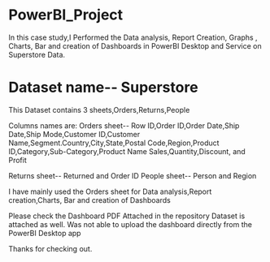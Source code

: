 # PowerBI_Project

In this case study,I Performed the Data analysis, Report Creation, Graphs , Charts, Bar and creation of Dashboards in PowerBI Desktop and Service on Superstore Data.

# Dataset name-- Superstore

This Dataset contains 3 sheets,Orders,Returns,People

Columns names are:
Orders sheet--
Row ID,Order ID,Order Date,Ship Date,Ship Mode,Customer ID,Customer Name,Segment.Country,City,State,Postal Code,Region,Product ID,Category,Sub-Category,Product Name	Sales,Quantity,Discount, and Profit

Returns sheet--
Returned and Order ID
People sheet--
Person and Region

I have mainly used the Orders sheet for Data analysis,Report creation,Charts, Bar and creation of Dashboards

Please check the Dashboard PDF Attached in the repository
Dataset is attached as well.
Was not able to upload the dashboard directly from the PowerBI Desktop app

Thanks for checking out.
